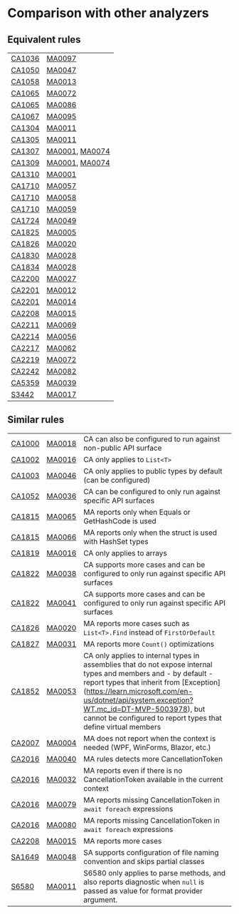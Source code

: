 # Comparison with other analyzers

## Equivalent rules

|                                                                                                                           |                                                                                            |
|---------------------------------------------------------------------------------------------------------------------------|--------------------------------------------------------------------------------------------|
| [CA1036](https://learn.microsoft.com/en-us/dotnet/fundamentals/code-analysis/quality-rules/ca1036?WT.mc_id=DT-MVP-5003978) | [MA0097](https://github.com/meziantou/Meziantou.Analyzer/blob/main/docs/Rules/MA0097.md) |
| [CA1050](https://learn.microsoft.com/en-us/dotnet/fundamentals/code-analysis/quality-rules/ca1050?WT.mc_id=DT-MVP-5003978) | [MA0047](https://github.com/meziantou/Meziantou.Analyzer/blob/main/docs/Rules/MA0047.md) |
| [CA1058](https://learn.microsoft.com/en-us/dotnet/fundamentals/code-analysis/quality-rules/ca1058?WT.mc_id=DT-MVP-5003978) | [MA0013](https://github.com/meziantou/Meziantou.Analyzer/blob/main/docs/Rules/MA0013.md) |
| [CA1065](https://learn.microsoft.com/en-us/dotnet/fundamentals/code-analysis/quality-rules/ca1065?WT.mc_id=DT-MVP-5003978) | [MA0072](https://github.com/meziantou/Meziantou.Analyzer/blob/main/docs/Rules/MA0072.md) |
| [CA1065](https://learn.microsoft.com/en-us/dotnet/fundamentals/code-analysis/quality-rules/ca1065?WT.mc_id=DT-MVP-5003978) | [MA0086](https://github.com/meziantou/Meziantou.Analyzer/blob/main/docs/Rules/MA0086.md) |
| [CA1067](https://learn.microsoft.com/en-us/dotnet/fundamentals/code-analysis/quality-rules/ca1067?WT.mc_id=DT-MVP-5003978) | [MA0095](https://github.com/meziantou/Meziantou.Analyzer/blob/main/docs/Rules/MA0095.md) |
| [CA1304](https://learn.microsoft.com/en-us/dotnet/fundamentals/code-analysis/quality-rules/ca1304?WT.mc_id=DT-MVP-5003978) | [MA0011](https://github.com/meziantou/Meziantou.Analyzer/blob/main/docs/Rules/MA0011.md) |
| [CA1305](https://learn.microsoft.com/en-us/dotnet/fundamentals/code-analysis/quality-rules/ca1305?WT.mc_id=DT-MVP-5003978) | [MA0011](https://github.com/meziantou/Meziantou.Analyzer/blob/main/docs/Rules/MA0011.md) |
| [CA1307](https://learn.microsoft.com/en-us/dotnet/fundamentals/code-analysis/quality-rules/ca1307?WT.mc_id=DT-MVP-5003978) | [MA0001](https://github.com/meziantou/Meziantou.Analyzer/blob/main/docs/Rules/MA0001.md), [MA0074](https://github.com/meziantou/Meziantou.Analyzer/blob/main/docs/Rules/MA0074.md) |
| [CA1309](https://learn.microsoft.com/en-us/dotnet/fundamentals/code-analysis/quality-rules/ca1309?WT.mc_id=DT-MVP-5003978) | [MA0001](https://github.com/meziantou/Meziantou.Analyzer/blob/main/docs/Rules/MA0001.md), [MA0074](https://github.com/meziantou/Meziantou.Analyzer/blob/main/docs/Rules/MA0074.md) |
| [CA1310](https://learn.microsoft.com/en-us/dotnet/fundamentals/code-analysis/quality-rules/ca1310?WT.mc_id=DT-MVP-5003978) | [MA0001](https://github.com/meziantou/Meziantou.Analyzer/blob/main/docs/Rules/MA0001.md) |
| [CA1710](https://learn.microsoft.com/en-us/dotnet/fundamentals/code-analysis/quality-rules/ca1710?WT.mc_id=DT-MVP-5003978) | [MA0057](https://github.com/meziantou/Meziantou.Analyzer/blob/main/docs/Rules/MA0057.md) |
| [CA1710](https://learn.microsoft.com/en-us/dotnet/fundamentals/code-analysis/quality-rules/ca1710?WT.mc_id=DT-MVP-5003978) | [MA0058](https://github.com/meziantou/Meziantou.Analyzer/blob/main/docs/Rules/MA0058.md) |
| [CA1710](https://learn.microsoft.com/en-us/dotnet/fundamentals/code-analysis/quality-rules/ca1710?WT.mc_id=DT-MVP-5003978) | [MA0059](https://github.com/meziantou/Meziantou.Analyzer/blob/main/docs/Rules/MA0059.md) |
| [CA1724](https://learn.microsoft.com/en-us/dotnet/fundamentals/code-analysis/quality-rules/ca1724?WT.mc_id=DT-MVP-5003978) | [MA0049](https://github.com/meziantou/Meziantou.Analyzer/blob/main/docs/Rules/MA0049.md) |
| [CA1825](https://learn.microsoft.com/en-us/dotnet/fundamentals/code-analysis/quality-rules/ca1825?WT.mc_id=DT-MVP-5003978) | [MA0005](https://github.com/meziantou/Meziantou.Analyzer/blob/main/docs/Rules/MA0005.md) |
| [CA1826](https://learn.microsoft.com/en-us/dotnet/fundamentals/code-analysis/quality-rules/ca1829?WT.mc_id=DT-MVP-5003978) | [MA0020](https://github.com/meziantou/Meziantou.Analyzer/blob/main/docs/Rules/MA0020.md) |
| [CA1830](https://learn.microsoft.com/en-us/dotnet/fundamentals/code-analysis/quality-rules/ca1830?WT.mc_id=DT-MVP-5003978) | [MA0028](https://github.com/meziantou/Meziantou.Analyzer/blob/main/docs/Rules/MA0028.md) |
| [CA1834](https://learn.microsoft.com/en-us/dotnet/fundamentals/code-analysis/quality-rules/ca1834?WT.mc_id=DT-MVP-5003978) | [MA0028](https://github.com/meziantou/Meziantou.Analyzer/blob/main/docs/Rules/MA0028.md) |
| [CA2200](https://learn.microsoft.com/en-us/dotnet/fundamentals/code-analysis/quality-rules/ca2200?WT.mc_id=DT-MVP-5003978) | [MA0027](https://github.com/meziantou/Meziantou.Analyzer/blob/main/docs/Rules/MA0027.md) |
| [CA2201](https://learn.microsoft.com/en-us/dotnet/fundamentals/code-analysis/quality-rules/ca2201?WT.mc_id=DT-MVP-5003978) | [MA0012](https://github.com/meziantou/Meziantou.Analyzer/blob/main/docs/Rules/MA0012.md) |
| [CA2201](https://learn.microsoft.com/en-us/dotnet/fundamentals/code-analysis/quality-rules/ca2201?WT.mc_id=DT-MVP-5003978) | [MA0014](https://github.com/meziantou/Meziantou.Analyzer/blob/main/docs/Rules/MA0014.md) |
| [CA2208](https://learn.microsoft.com/en-us/dotnet/fundamentals/code-analysis/quality-rules/ca2208?WT.mc_id=DT-MVP-5003978) | [MA0015](https://github.com/meziantou/Meziantou.Analyzer/blob/main/docs/Rules/MA0015.md) |
| [CA2211](https://learn.microsoft.com/en-us/dotnet/fundamentals/code-analysis/quality-rules/ca2211?WT.mc_id=DT-MVP-5003978) | [MA0069](https://github.com/meziantou/Meziantou.Analyzer/blob/main/docs/Rules/MA0069.md) |
| [CA2214](https://learn.microsoft.com/en-us/dotnet/fundamentals/code-analysis/quality-rules/ca2214?WT.mc_id=DT-MVP-5003978) | [MA0056](https://github.com/meziantou/Meziantou.Analyzer/blob/main/docs/Rules/MA0056.md) |
| [CA2217](https://learn.microsoft.com/en-us/dotnet/fundamentals/code-analysis/quality-rules/ca2217?WT.mc_id=DT-MVP-5003978) | [MA0062](https://github.com/meziantou/Meziantou.Analyzer/blob/main/docs/Rules/MA0062.md) |
| [CA2219](https://learn.microsoft.com/en-us/dotnet/fundamentals/code-analysis/quality-rules/ca2219?WT.mc_id=DT-MVP-5003978) | [MA0072](https://github.com/meziantou/Meziantou.Analyzer/blob/main/docs/Rules/MA0072.md) |
| [CA2242](https://learn.microsoft.com/en-us/dotnet/fundamentals/code-analysis/quality-rules/ca2242?WT.mc_id=DT-MVP-5003978) | [MA0082](https://github.com/meziantou/Meziantou.Analyzer/blob/main/docs/Rules/MA0082.md) |
| [CA5359](https://learn.microsoft.com/en-us/dotnet/fundamentals/code-analysis/quality-rules/ca5359?WT.mc_id=DT-MVP-5003978) | [MA0039](https://github.com/meziantou/Meziantou.Analyzer/blob/main/docs/Rules/MA0039.md) |
|  [S3442](https://rules.sonarsource.com/csharp/RSPEC-3442/)                                                                 | [MA0017](https://github.com/meziantou/Meziantou.Analyzer/blob/main/docs/Rules/MA0017.md) |

## Similar rules

|                                                                                                                           |                                                                                            |                                                                                   |
|---------------------------------------------------------------------------------------------------------------------------|--------------------------------------------------------------------------------------------|-----------------------------------------------------------------------------------|
| [CA1000](https://learn.microsoft.com/en-us/dotnet/fundamentals/code-analysis/quality-rules/ca1000?WT.mc_id=DT-MVP-5003978) | [MA0018](https://github.com/meziantou/Meziantou.Analyzer/blob/main/docs/Rules/MA0018.md) | CA can also be configured to run against non-public API surface                   |
| [CA1002](https://learn.microsoft.com/en-us/dotnet/fundamentals/code-analysis/quality-rules/ca1002?WT.mc_id=DT-MVP-5003978) | [MA0016](https://github.com/meziantou/Meziantou.Analyzer/blob/main/docs/Rules/MA0016.md) | CA only applies to `List<T>`                                                      |
| [CA1003](https://learn.microsoft.com/en-us/dotnet/fundamentals/code-analysis/quality-rules/ca1003?WT.mc_id=DT-MVP-5003978) | [MA0046](https://github.com/meziantou/Meziantou.Analyzer/blob/main/docs/Rules/MA0046.md) | CA only applies to public types by default (can be configured) |
| [CA1052](https://learn.microsoft.com/en-us/dotnet/fundamentals/code-analysis/quality-rules/ca1052?WT.mc_id=DT-MVP-5003978) | [MA0036](https://github.com/meziantou/Meziantou.Analyzer/blob/main/docs/Rules/MA0036.md) | CA can be configured to only run against specific API surfaces                    |
| [CA1815](https://learn.microsoft.com/en-us/dotnet/fundamentals/code-analysis/quality-rules/ca1815?WT.mc_id=DT-MVP-5003978) | [MA0065](https://github.com/meziantou/Meziantou.Analyzer/blob/main/docs/Rules/MA0065.md) | MA reports only when Equals or GetHashCode is used                                |
| [CA1815](https://learn.microsoft.com/en-us/dotnet/fundamentals/code-analysis/quality-rules/ca1815?WT.mc_id=DT-MVP-5003978) | [MA0066](https://github.com/meziantou/Meziantou.Analyzer/blob/main/docs/Rules/MA0066.md) | MA reports only when the struct is used with HashSet types                        |
| [CA1819](https://learn.microsoft.com/en-us/dotnet/fundamentals/code-analysis/quality-rules/ca1819?WT.mc_id=DT-MVP-5003978) | [MA0016](https://github.com/meziantou/Meziantou.Analyzer/blob/main/docs/Rules/MA0016.md) | CA only applies to arrays                                                         |
| [CA1822](https://learn.microsoft.com/en-us/dotnet/fundamentals/code-analysis/quality-rules/ca1822?WT.mc_id=DT-MVP-5003978) | [MA0038](https://github.com/meziantou/Meziantou.Analyzer/blob/main/docs/Rules/MA0038.md) | CA supports more cases and can be configured to only run against specific API surfaces |
| [CA1822](https://learn.microsoft.com/en-us/dotnet/fundamentals/code-analysis/quality-rules/ca1822?WT.mc_id=DT-MVP-5003978) | [MA0041](https://github.com/meziantou/Meziantou.Analyzer/blob/main/docs/Rules/MA0041.md) | CA supports more cases and can be configured to only run against specific API surfaces |
| [CA1826](https://learn.microsoft.com/en-us/dotnet/fundamentals/code-analysis/quality-rules/ca1826?WT.mc_id=DT-MVP-5003978) | [MA0020](https://github.com/meziantou/Meziantou.Analyzer/blob/main/docs/Rules/MA0020.md) | MA reports more cases such as `List<T>.Find` instead of `FirstOrDefault`          |
| [CA1827](https://learn.microsoft.com/en-us/dotnet/fundamentals/code-analysis/quality-rules/ca1827?WT.mc_id=DT-MVP-5003978) | [MA0031](https://github.com/meziantou/Meziantou.Analyzer/blob/main/docs/Rules/MA0031.md) | MA reports more `Count()` optimizations                                           |
| [CA1852](https://learn.microsoft.com/en-us/dotnet/fundamentals/code-analysis/quality-rules/ca1852?WT.mc_id=DT-MVP-5003978) | [MA0053](https://github.com/meziantou/Meziantou.Analyzer/blob/main/docs/Rules/MA0053.md) | CA only applies to internal types in assemblies that do not expose internal types and members and - by default - report types that inherit from [Exception] (https://learn.microsoft.com/en-us/dotnet/api/system.exception?WT.mc_id=DT-MVP-5003978), but cannot be configured to report types that define virtual members |
| [CA2007](https://learn.microsoft.com/en-us/dotnet/fundamentals/code-analysis/quality-rules/ca2007?WT.mc_id=DT-MVP-5003978) | [MA0004](https://github.com/meziantou/Meziantou.Analyzer/blob/main/docs/Rules/MA0004.md) | MA does not report when the context is needed (WPF, WinForms, Blazor, etc.)       |
| [CA2016](https://learn.microsoft.com/en-us/dotnet/fundamentals/code-analysis/quality-rules/ca2016?WT.mc_id=DT-MVP-5003978) | [MA0040](https://github.com/meziantou/Meziantou.Analyzer/blob/main/docs/Rules/MA0040.md) | MA rules detects more CancellationToken                                           |
| [CA2016](https://learn.microsoft.com/en-us/dotnet/fundamentals/code-analysis/quality-rules/ca2016?WT.mc_id=DT-MVP-5003978) | [MA0032](https://github.com/meziantou/Meziantou.Analyzer/blob/main/docs/Rules/MA0032.md) | MA reports even if there is no CancellationToken available in the current context |
| [CA2016](https://learn.microsoft.com/en-us/dotnet/fundamentals/code-analysis/quality-rules/ca2016?WT.mc_id=DT-MVP-5003978) | [MA0079](https://github.com/meziantou/Meziantou.Analyzer/blob/main/docs/Rules/MA0079.md) | MA reports missing CancellationToken in `await foreach` expressions               |
| [CA2016](https://learn.microsoft.com/en-us/dotnet/fundamentals/code-analysis/quality-rules/ca2016?WT.mc_id=DT-MVP-5003978) | [MA0080](https://github.com/meziantou/Meziantou.Analyzer/blob/main/docs/Rules/MA0080.md) | MA reports missing CancellationToken in `await foreach` expressions               |
| [CA2208](https://learn.microsoft.com/en-us/dotnet/fundamentals/code-analysis/quality-rules/ca2208?WT.mc_id=DT-MVP-5003978) | [MA0015](https://github.com/meziantou/Meziantou.Analyzer/blob/main/docs/Rules/MA0015.md) | MA reports more cases                                                             |
| [SA1649](https://github.com/DotNetAnalyzers/StyleCopAnalyzers/blob/master/documentation/SA1649.md)                         | [MA0048](https://github.com/meziantou/Meziantou.Analyzer/blob/main/docs/Rules/MA0048.md) | SA supports configuration of file naming convention and skips partial classes     |
| [S6580](https://rules.sonarsource.com/csharp/RSPEC-6580/)                                                                  | [MA0011](https://github.com/meziantou/Meziantou.Analyzer/blob/main/docs/Rules/MA0011.md) | S6580 only applies to parse methods, and also reports diagnostic when `null` is passed as value for format provider argument.|
